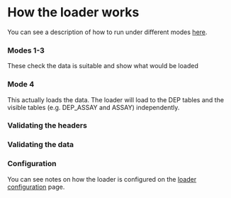 # How the loader works

You can see a description of how to run under different modes [here](https://app.gitbook.com/@chembl/s/chembl-loader/design-specification-and-internal-docs/running-loader#loading-modes-m-option).

### Modes 1-3

These check the data is suitable and show what would be loaded

### Mode 4

This actually loads the data. The loader will load to the DEP tables and the visible tables \(e.g. DEP\_ASSAY and ASSAY\) independently.

### Validating the headers

### Validating the data

### Configuration

You can see notes on how the loader is configured on the [loader configuration](https://app.gitbook.com/@chembl/s/chembl-loader/~/drafts/-MkD4-12NsOgEWuDeeE4/design-specification-and-internal-docs/loader-configuration) page.



